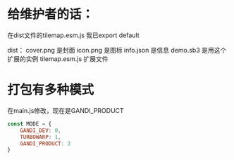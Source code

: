 # 给维护者的话：
在dist文件的tilemap.esm.js
我已export default

dist：
    cover.png 是封面
    icon.png 是图标
    info.json 是信息
    demo.sb3 是用这个扩展的实例
    tilemap.esm.js 扩展文件

# 打包有多种模式
在main.js修改，现在是GANDI_PRODUCT
```js
const MODE = {
    GANDI_DEV: 0,
    TURBOWARP: 1,
    GANDI_PRODUCT: 2
}
```